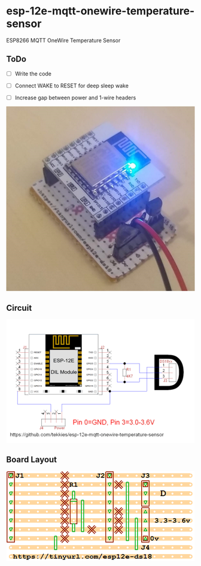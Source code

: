 # esp-12e-mqtt-onewire-temperature-sensor
ESP8266 MQTT OneWire Temperature Sensor

## ToDo
- [ ] Write the code
- [ ] Connect WAKE to RESET for deep sleep wake
- [ ] Increase gap between power and 1-wire headers


![Installed](doc/photo-installed.jpg)

## Circuit 
![Circuit](board/ESP-12E-OneWire-TinyCAD.png)

## Board Layout
![Boad Layout](board/ESP-12E-OneWire-VeeCAD.png)
